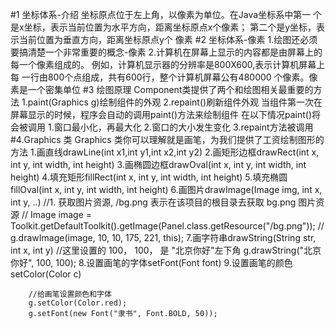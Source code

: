 #1 坐标体系-介绍
    坐标原点位于左上角，以像素为单位。在Java坐标系中第一
    个是x坐标，表示当前位置为水平方向，距离坐标原点x个像素；
    第二个是y坐标，表示当前位置为垂直方向，距离坐标原点y个
    像素
#2 坐标体系-像素
    1.绘图还必须要搞清楚一个非常重要的概念-像素
    2.计算机在屏幕上显示的内容都是由屏幕上的每一个像素组成的。
      例如，计算机显示器的分辨率是800X600,表示计算机屏幕上每
      一行由800个点组成，共有600行，整个计算机屏幕公有480000
      个像素。像素是一个密集单位
#3 绘图原理
    Component类提供了两个和绘图相关最重要的方法
    1.paint(Graphics g)绘制组件的外观
    2.repaint()刷新组件外观
    当组件第一次在屏幕显示的时候，程序会自动的调用paint()方法来绘制组件
    在以下情况paint()将会被调用
    1.窗口最小化，再最大化
    2.窗口的大小发生变化
    3.repaint方法被调用
#4.Graphics 类
    Graphics 类你可以理解就是画笔，为我们提供了工资绘制图形的方法
    1.画直线drawLine(int x1,int y1,int x2,int y2)
    2.画矩形边框drawRect(int x, int y, int width, int height)
    3.画椭圆边框drawOval(int x, int y, int width, int height)
    4.填充矩形fillRect(int x, int y, int width, int height)
    5.填充椭圆 fillOval(int x, int y, int width, int height)
    6.画图片drawImage(Image img, int x, int y, ..)
        //1. 获取图片资源, /bg.png 表示在该项目的根目录去获取 bg.png 图片资源
        // Image image = Toolkit.getDefaultToolkit().getImage(Panel.class.getResource("/bg.png"));
        // g.drawImage(image, 10, 10, 175, 221, this);
    7.画字符串drawString(String str, int x, int y)
        //这里设置的 100， 100， 是 "北京你好"左下角
        g.drawString("北京你好", 100, 100);
    8.设置画笔的字体setFont(Font font)
    9.设置画笔的颜色setColor(Color c)

        //给画笔设置颜色和字体
        g.setColor(Color.red);
        g.setFont(new Font("隶书", Font.BOLD, 50));
